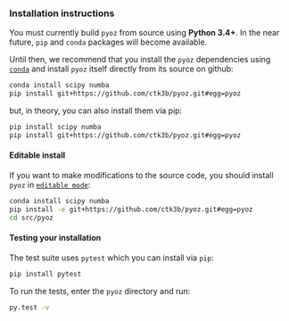 ### Installation instructions


You must currently build ``pyoz`` from source using **Python 3.4+**.
In the near future, ``pip`` and ``conda`` packages will become available.

Until then, we recommend that you install the ``pyoz`` dependencies using
 [``conda``](https://www.continuum.io/downloads) and install ``pyoz`` itself
 directly from its source on github:
 
```bash
conda install scipy numba
pip install git+https://github.com/ctk3b/pyoz.git#egg=pyoz
```

but, in theory, you can also install them via pip:

```bash
pip install scipy numba
pip install git+https://github.com/ctk3b/pyoz.git#egg=pyoz
```
#### Editable install

If you want to make modifications to the source code, you should install 
``pyoz`` in [``editable mode``](https://pip.pypa.io/en/stable/reference/pip_install/#editable-installs):

```bash
conda install scipy numba
pip install -e git+https://github.com/ctk3b/pyoz.git#egg=pyoz
cd src/pyoz
```

#### Testing your installation

The test suite uses ``pytest`` which you can install
via ``pip``:

```bash
pip install pytest
```

To run the tests, enter the `pyoz` directory and run:

```bash
py.test -v
```